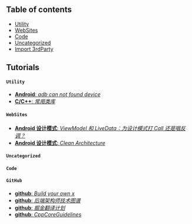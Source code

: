 ## Table of contents

* [Utility](#utility)
* [WebSites](#websites)
* [Code](#code)
* [Uncategorized](#uncategorized)
* [Import 3rdParty](#github)

## Tutorials

#### `Utility`
* [**Android**: _adb can not found device_](https://www.linuxquestions.org/questions/ubuntu-63/ubuntu-connect-to-android-with-adb-cannot-see-it-please-help-942129/
)
* [**C/C++**: _常用类库_](https://www.cnblogs.com/chunlinge/p/3435561.html)

#### `WebSites`
* [**Android 设计模式**: _ViewModel 和 LiveData：为设计模式打 Call 还是唱反调？_](https://juejin.im/post/5a040585f265da43346f5d57)
* [**Android 设计模式**: _Clean Architecture_](https://8thlight.com/blog/uncle-bob/2012/08/13/the-clean-architecture.html)



#### `Uncategorized`


#### `Code`


#### `GitHub`
* [**github**: _Build your own x_](https://github.com/danistefanovic/build-your-own-x)
* [**github**: _后端架构师技术图谱_](https://github.com/xingshaocheng/architect-awesome)
* [**github**: _掘金翻译计划_](https://github.com/xitu/gold-miner)
* [**github**: _CppCoreGuidelines_](https://github.com/isocpp/CppCoreGuidelines)
